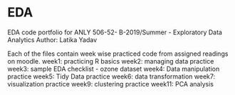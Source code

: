 # EDA
EDA code portfolio for ANLY 506-52- B-2019/Summer - Exploratory Data Analytics
Author: Latika Yadav

Each of the files contain week wise practiced code from assigned readings on moodle.
week1: practicing R basics
week2: managing data practice
week3: sample EDA checklist - ozone dataset
week4: Data manipulation practice
week5: Tidy Data practice
week6: data transformation
week7: visualization practice
week9: clustering practice
week11: PCA analysis
